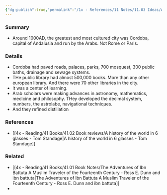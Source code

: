 ```yaml
---
{"dg-publish":true,"permalink":"/1x - References/11 Notes/11.03 Ideas/Around 1000CE the greatest city in the world was Cordoba/","title":"Around 1000CE the greatest city in the world was Cordoba","noteIcon":"","created":"2023-09-01T20:39:30.082+03:00","updated":"2024-02-14T20:18:36.079+03:00"}
---
```



### Summary
- Around 1000AD, the greatest and most cultured city was Cordoba, capital of Andalusia and run by the Arabs. Not Rome or Paris.

### Details
- Cordoba had paved roads, palaces, parks, 700 mosquest, 300 public baths, drainage and sewage systems.
- THe public library had almost 500,000 books. More than any other european library.  And there were 70 other libraries in the city.
- It was a center of learning.
- Arab scholars were making advances in astronomy, mathematics, medicine and philosophy. THey developed the decimal system, numbers, the astrolabe, navigational techniques.
- And they refined distillation

### References
- [[4x - Reading/41 Books/41.02 Book reviews/A history of the world in 6 glasses - Tom Standage\|A history of the world in 6 glasses - Tom Standage]]

### Related
- [[4x - Reading/41 Books/41.01 Book Notes/The Adventures of Ibn Battuta A Muslim Traveler of the Fourteenth Century - Ross E. Dunn and ibn battuta\|The Adventures of Ibn Battuta A Muslim Traveler of the Fourteenth Century - Ross E. Dunn and ibn battuta]]
- 